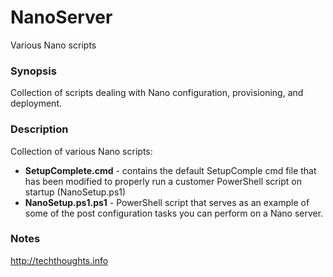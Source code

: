 # NanoServer
Various Nano scripts

### Synopsis

Collection of scripts dealing with Nano configuration, provisioning, and deployment. 

### Description

Collection of various Nano scripts:

* **SetupComplete.cmd** - contains the default SetupComple cmd file that has been modified to properly run a customer PowerShell script on startup (NanoSetup.ps1)
* **NanoSetup.ps1.ps1** - PowerShell script that serves as an example of some of the post configuration tasks you can perform on a Nano server.

### Notes

http://techthoughts.info